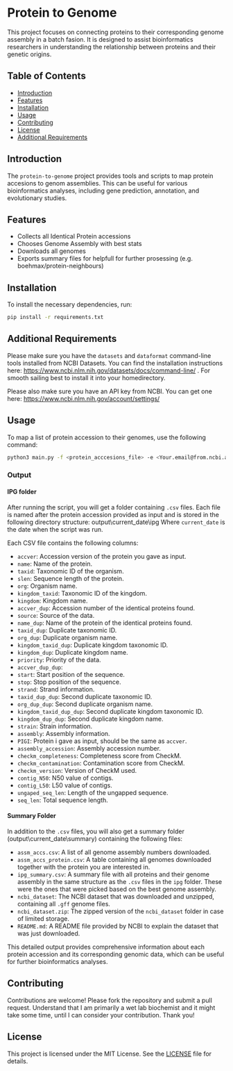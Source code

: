 # Protein to Genome 

This project focuses on connecting proteins to their corresponding genome assembly in a batch fasion. It is designed to assist bioinformatics researchers in understanding the relationship between proteins and their genetic origins.

## Table of Contents
- [Introduction](#introduction)
- [Features](#features)
- [Installation](#installation)
- [Usage](#usage)
- [Contributing](#contributing)
- [License](#license)
- [Additional Requirements](#additional_requirements)
## Introduction
The `protein-to-genome` project provides tools and scripts to map protein accesions to genom assemblies. This can be useful for various bioinformatics analyses, including gene prediction, annotation, and evolutionary studies.

## Features
- Collects all Identical Protein accessions
- Chooses Genome Assembly with best stats
- Downloads all genomes
- Exports summary files for helpfull for further prosessing (e.g. boehmax/protein-neighbours)

## Installation
To install the necessary dependencies, run:
```bash
pip install -r requirements.txt
```
## Additional Requirements

Please make sure you have the `datasets` and `dataformat` command-line tools installed from NCBI Datasets. You can find the installation instructions here:
https://www.ncbi.nlm.nih.gov/datasets/docs/command-line/ . For smooth sailing best to install it into your homedirectory.

Please also make sure you have an API key from NCBI. You can get one here:
https://www.ncbi.nlm.nih.gov/account/settings/

## Usage
To map a list of protein accession to their genomes, use the following command:
```bash
python3 main.py -f <protein_acccesions_file> -e <Your.email@from.ncbi.account.com> -k <your_NCBI_API_key> 
```

### Output

#### IPG folder
After running the script, you will get a folder containing `.csv` files. Each file is named after the protein accession provided as input and is stored in the following directory structure: output\current_date\ipg
Where `current_date` is the date when the script was run.

Each CSV file contains the following columns:
- `accver`: Accession version of the protein you gave as input.
- `name`: Name of the protein.
- `taxid`: Taxonomic ID of the organism.
- `slen`: Sequence length of the protein.
- `org`: Organism name.
- `kingdom_taxid`: Taxonomic ID of the kingdom.
- `kingdom`: Kingdom name.
- `accver_dup`: Accession number of the identical proteins found.
- `source`: Source of the data.
- `name_dup`: Name of the protein of the identical proteins found.
- `taxid_dup`: Duplicate taxonomic ID.
- `org_dup`: Duplicate organism name.
- `kingdom_taxid_dup`: Duplicate kingdom taxonomic ID.
- `kingdom_dup`: Duplicate kingdom name.
- `priority`: Priority of the data.
- `accver_dup_dup`: 
- `start`: Start position of the sequence.
- `stop`: Stop position of the sequence.
- `strand`: Strand information.
- `taxid_dup_dup`: Second duplicate taxonomic ID.
- `org_dup_dup`: Second duplicate organism name.
- `kingdom_taxid_dup_dup`: Second duplicate kingdom taxonomic ID.
- `kingdom_dup_dup`: Second duplicate kingdom name.
- `strain`: Strain information.
- `assembly`: Assembly information.
- `PIGI`: Protein i gave as input, should be the same as `accver`.
- `assembly_accession`: Assembly accession number.
- `checkm_completeness`: Completeness score from CheckM.
- `checkm_contamination`: Contamination score from CheckM.
- `checkm_version`: Version of CheckM used.
- `contig_N50`: N50 value of contigs.
- `contig_L50`: L50 value of contigs.
- `ungaped_seq_len`: Length of the ungapped sequence.
- `seq_len`: Total sequence length.

#### Summary Folder
In addition to the `.csv` files, you will also get a summary folder (output\current_date\summary) containing the following files:
- `assm_accs.csv`: A list of all genome assembly numbers downloaded.
- `assm_accs_protein.csv`: A table containing all genomes downloaded together with the protein you are interested in.
- `ipg_summary.csv`: A summary file with all proteins and their genome assembly in the same structure as the `.csv` files in the `ipg` folder. These were the ones that were picked based on the best genome assembly.
- `ncbi_dataset`: The NCBI dataset that was downloaded and unzipped, containing all `.gff` genome files.
- `ncbi_dataset.zip`: The zipped version of the `ncbi_dataset` folder in case of limited storage.
- `README.md`: A README file provided by NCBI to explain the dataset that was just downloaded.

This detailed output provides comprehensive information about each protein accession and its corresponding genomic data, which can be useful for further bioinformatics analyses.

## Contributing
Contributions are welcome! Please fork the repository and submit a pull request. Understand that I am primarily a wet lab biochemist and it might take some time, until I can consider your contribution. Thank you!

## License
This project is licensed under the MIT License. See the [LICENSE](LICENSE.md) file for details.